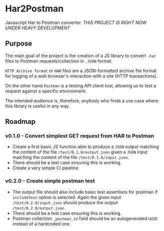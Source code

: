 # Har2Postman
Javascript Har to Postman converter. *THIS PROJECT IS RIGHT NOW UNDER HEAVY DEVELOPMENT*

## Purpose
The main goal of the project is the creation of a JS library to convert `.har` files to Postman requests/collection in `.JSON` format.

`HTTP Archive format` or `HAR` files are a JSON-formatted archive file format for logging of a web browser's interaction with a site (HTTP transactions).

On the other hand `Postman` is a testing API client tool, allowing us to test a request against a specific environment.

The intended *audience* is, therefore, anybody who finds a use case where this library is useful in any way.

## Roadmap
### v0.1.0 - Convert simplest GET request from HAR to Postman
* Create a first basic JS function able to produce a `JSON` output matching the content of the file `/test/0.1.0/output.json` given a `JSON` input matching the content of the file `/test/0.1.0/input.json`.
* There should be a test case ensuring this is working.
* Create a very simple CI pipeline

### v0.2.0 - Create simple postman test
* The output file should also include basic test assertions for postman if `includeTest` option is selected. Again the given input `/test/0.2.0/input.json` should produce the output `/test/0.2.0/output.json`.
* There should be a test case ensuring this is working.
* Postman collection `_postman_id` field should be an autogenerated `UUID` instead of a hardcoded one.